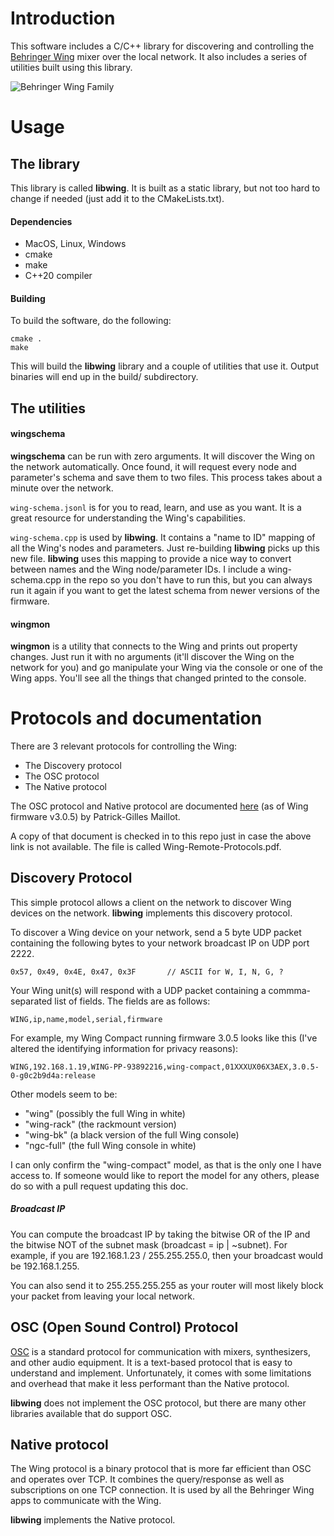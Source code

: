 # Introduction

This software includes a C/C++ library for discovering and controlling
the [Behringer Wing](https://www.behringer.com/behringer/wing) mixer over the
local network. It also includes a series of utilities built using this library.

![Behringer Wing Family](wing.jpg)

# Usage

## The library

This library is called **libwing**. It is built as a static
library, but not too hard to change if needed (just add it to the
CMakeLists.txt).

#### Dependencies

- MacOS, Linux, Windows
- cmake
- make
- C++20 compiler

#### Building

To build the software, do the following:

```
cmake .
make
```

This will build the **libwing** library and a couple of utilities that use it.
Output binaries will end up in the build/ subdirectory.

## The utilities

#### wingschema

**wingschema** can be run with zero arguments. It will discover the Wing on the
network automatically. Once found, it will request every node and parameter's
schema and save them to two files. This process takes about a minute over the
network.

`wing-schema.jsonl` is for you to read, learn, and use as you want. It is a
great resource for understanding the Wing's capabilities.

`wing-schema.cpp` is used by **libwing**. It contains a "name to ID" mapping of
all the Wing's nodes and parameters. Just re-building **libwing** picks up this
new file. **libwing** uses this mapping to provide a nice way to convert
between names and the Wing node/parameter IDs. I include a wing-schema.cpp in
the repo so you don't have to run this, but you can always run it again if you
want to get the latest schema from newer versions of the firmware.

#### wingmon

**wingmon** is a utility that connects to the Wing and prints out
property changes. Just run it with no arguments (it'll discover the Wing on the
network for you) and go manipulate your Wing via the console or one of the Wing
apps. You'll see all the things that changed printed to the console.



# Protocols and documentation

There are 3 relevant protocols for controlling the Wing:

- The Discovery protocol
- The OSC protocol
- The Native protocol

The OSC protocol and Native protocol are documented
[here](https://cdn.mediavalet.com/aunsw/musictribe/mzolJdOzu0WZG59pX2LDkA/drJQVBUjakq76Xn2GcaT0Q/Original/WING%20Remote%20Protocols%20v3.0.5.pdf)
(as of Wing firmware v3.0.5) by Patrick-Gilles Maillot.

A copy of that document is checked in to this repo just in case the above link
is not available. The file is called Wing-Remote-Protocols.pdf.

## Discovery Protocol

This simple protocol allows a client on the network to discover Wing devices on
the network. **libwing** implements this discovery protocol.

To discover a Wing device on your network, send a 5 byte UDP packet containing
the following bytes to your network broadcast IP on UDP port 2222.

```
0x57, 0x49, 0x4E, 0x47, 0x3F       // ASCII for W, I, N, G, ?
```

Your Wing unit(s) will respond with a UDP packet containing a commma-separated
list of fields. The fields are as follows:

```
WING,ip,name,model,serial,firmware
```

For example, my Wing Compact running firmware 3.0.5 looks like this (I've
altered the identifying information for privacy reasons):

```
WING,192.168.1.19,WING-PP-93892216,wing-compact,01XXXUX06X3AEX,3.0.5-0-g0c2b9d4a:release
```

Other models seem to be:

- "wing" (possibly the full Wing in white)
- "wing-rack" (the rackmount version)
- "wing-bk" (a black version of the full Wing console)
- "ngc-full" (the full Wing console in white)

I can only confirm the "wing-compact" model, as that is the only one I have
access to. If someone would like to report the model for any others, please do
so with a pull request updating this doc.

##### Broadcast IP

You can compute the broadcast IP by taking the bitwise OR of the IP and the
bitwise NOT of the subnet mask (broadcast = ip | ~subnet). For example, if you
are 192.168.1.23 / 255.255.255.0, then your broadcast would be 192.168.1.255.

You can also send it to 255.255.255.255 as your router will most likely block
your packet from leaving your local network.

## OSC (Open Sound Control) Protocol

[OSC](https://en.wikipedia.org/wiki/Open_Sound_Control) is a standard protocol
for communication with mixers, synthesizers, and other audio equipment. It is a
text-based protocol that is easy to understand and implement. Unfortunately, it
comes with some limitations and overhead that make it less performant than the
Native protocol.

**libwing** does not implement the OSC protocol, but there are many other
libraries available that do support OSC.

## Native protocol

The Wing protocol is a binary protocol that is more far efficient than OSC and
operates over TCP. It combines the query/response as well as subscriptions on
one TCP connection. It is used by all the Behringer Wing apps to communicate
with the Wing.

**libwing** implements the Native protocol.
